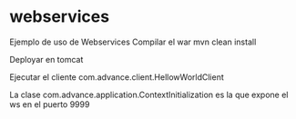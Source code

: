 # webservices
Ejemplo de uso de Webservices
Compilar el war
mvn clean install

Deployar en tomcat

Ejecutar el cliente
com.advance.client.HellowWorldClient

La clase com.advance.application.ContextInitialization es la que expone el ws en el puerto 9999
